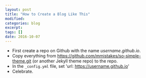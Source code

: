 ```yaml
---
layout: post
title: "How to Create a Blog Like This"
modified:
categories: blog
excerpt:
tags: []
date: 2016-10-07
---
```


* First create a repo on Github with the name *username.github.io*.
* Copy everything from https://github.com/mmistakes/so-simple-theme.git (or another Jekyll theme repo) to the repo.
* In the `_config.yml` file, set 'url: https://username.github.io'
* Celebrate.
